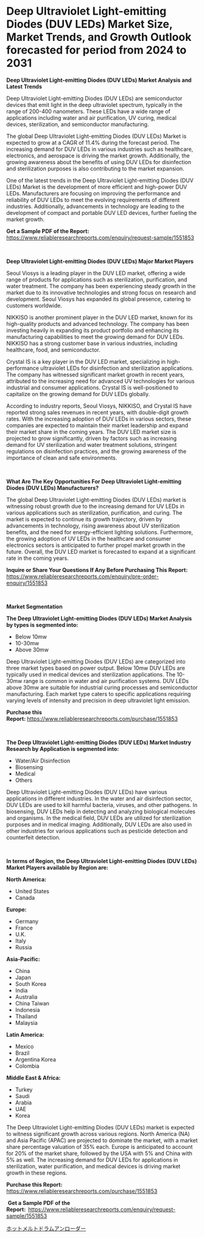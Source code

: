 <p><h1>Deep Ultraviolet Light-emitting Diodes (DUV LEDs) Market Size, Market Trends, and Growth Outlook forecasted for period from 2024 to 2031</h1></p><p><strong>Deep Ultraviolet Light-emitting Diodes (DUV LEDs) Market Analysis and Latest Trends</strong></p>
<p><p>Deep Ultraviolet Light-emitting Diodes (DUV LEDs) are semiconductor devices that emit light in the deep ultraviolet spectrum, typically in the range of 200-400 nanometers. These LEDs have a wide range of applications including water and air purification, UV curing, medical devices, sterilization, and semiconductor manufacturing.</p><p>The global Deep Ultraviolet Light-emitting Diodes (DUV LEDs) Market is expected to grow at a CAGR of 11.4% during the forecast period. The increasing demand for DUV LEDs in various industries such as healthcare, electronics, and aerospace is driving the market growth. Additionally, the growing awareness about the benefits of using DUV LEDs for disinfection and sterilization purposes is also contributing to the market expansion.</p><p>One of the latest trends in the Deep Ultraviolet Light-emitting Diodes (DUV LEDs) Market is the development of more efficient and high-power DUV LEDs. Manufacturers are focusing on improving the performance and reliability of DUV LEDs to meet the evolving requirements of different industries. Additionally, advancements in technology are leading to the development of compact and portable DUV LED devices, further fueling the market growth.</p></p>
<p><strong>Get a Sample PDF of the Report:&nbsp;</strong> <a href="https://www.reliableresearchreports.com/enquiry/request-sample/1551853">https://www.reliableresearchreports.com/enquiry/request-sample/1551853</a></p>
<p>&nbsp;</p>
<p><strong>Deep Ultraviolet Light-emitting Diodes (DUV LEDs) Major Market Players</strong></p>
<p><p>Seoul Viosys is a leading player in the DUV LED market, offering a wide range of products for applications such as sterilization, purification, and water treatment. The company has been experiencing steady growth in the market due to its innovative technologies and strong focus on research and development. Seoul Viosys has expanded its global presence, catering to customers worldwide.</p><p>NIKKISO is another prominent player in the DUV LED market, known for its high-quality products and advanced technology. The company has been investing heavily in expanding its product portfolio and enhancing its manufacturing capabilities to meet the growing demand for DUV LEDs. NIKKISO has a strong customer base in various industries, including healthcare, food, and semiconductor.</p><p>Crystal IS is a key player in the DUV LED market, specializing in high-performance ultraviolet LEDs for disinfection and sterilization applications. The company has witnessed significant market growth in recent years, attributed to the increasing need for advanced UV technologies for various industrial and consumer applications. Crystal IS is well-positioned to capitalize on the growing demand for DUV LEDs globally.</p><p>According to industry reports, Seoul Viosys, NIKKISO, and Crystal IS have reported strong sales revenues in recent years, with double-digit growth rates. With the increasing adoption of DUV LEDs in various sectors, these companies are expected to maintain their market leadership and expand their market share in the coming years. The DUV LED market size is projected to grow significantly, driven by factors such as increasing demand for UV sterilization and water treatment solutions, stringent regulations on disinfection practices, and the growing awareness of the importance of clean and safe environments.</p></p>
<p>&nbsp;</p>
<p><strong>What Are The Key Opportunities For Deep Ultraviolet Light-emitting Diodes (DUV LEDs) Manufacturers?</strong></p>
<p><p>The global Deep Ultraviolet Light-emitting Diodes (DUV LEDs) market is witnessing robust growth due to the increasing demand for UV LEDs in various applications such as sterilization, purification, and curing. The market is expected to continue its growth trajectory, driven by advancements in technology, rising awareness about UV sterilization benefits, and the need for energy-efficient lighting solutions. Furthermore, the growing adoption of UV LEDs in the healthcare and consumer electronics sectors is anticipated to further propel market growth in the future. Overall, the DUV LED market is forecasted to expand at a significant rate in the coming years.</p></p>
<p><strong>Inquire or Share Your Questions If Any Before Purchasing This Report:</strong> <a href="https://www.reliableresearchreports.com/enquiry/pre-order-enquiry/1551853">https://www.reliableresearchreports.com/enquiry/pre-order-enquiry/1551853</a></p>
<p>&nbsp;</p>
<p><strong>Market Segmentation</strong></p>
<p><strong>The Deep Ultraviolet Light-emitting Diodes (DUV LEDs) Market Analysis by types is segmented into:</strong></p>
<p><ul><li>Below 10mw</li><li>10-30mw</li><li>Above 30mw</li></ul></p>
<p><p>Deep Ultraviolet Light-emitting Diodes (DUV LEDs) are categorized into three market types based on power output. Below 10mw DUV LEDs are typically used in medical devices and sterilization applications. The 10-30mw range is common in water and air purification systems. DUV LEDs above 30mw are suitable for industrial curing processes and semiconductor manufacturing. Each market type caters to specific applications requiring varying levels of intensity and precision in deep ultraviolet light emission.</p></p>
<p><strong>Purchase this Report:&nbsp;</strong><a href="https://www.reliableresearchreports.com/purchase/1551853">https://www.reliableresearchreports.com/purchase/1551853</a></p>
<p>&nbsp;</p>
<p><strong>The Deep Ultraviolet Light-emitting Diodes (DUV LEDs) Market Industry Research by Application is segmented into:</strong></p>
<p><ul><li>Water/Air Disinfection</li><li>Biosensing</li><li>Medical</li><li>Others</li></ul></p>
<p><p>Deep Ultraviolet Light-emitting Diodes (DUV LEDs) have various applications in different industries. In the water and air disinfection sector, DUV LEDs are used to kill harmful bacteria, viruses, and other pathogens. In biosensing, DUV LEDs help in detecting and analyzing biological molecules and organisms. In the medical field, DUV LEDs are utilized for sterilization purposes and in medical imaging. Additionally, DUV LEDs are also used in other industries for various applications such as pesticide detection and counterfeit detection.</p></p>
<p>&nbsp;</p>
<p><strong>In terms of Region, the Deep Ultraviolet Light-emitting Diodes (DUV LEDs) Market Players available by Region are:</strong></p>
<p>
    <p> <strong> North America: </strong>
        <ul>
            <li>United States</li>
            <li>Canada</li>
        </ul>
        </p> 
    <p> <strong> Europe: </strong>
        <ul>
            <li>Germany</li>
            <li>France</li>
            <li>U.K.</li>
            <li>Italy</li>
            <li>Russia</li>
        </ul>
        </p> 
    <p> <strong> Asia-Pacific: </strong>
        <ul>
            <li>China</li>
            <li>Japan</li>
            <li>South Korea</li>
            <li>India</li>
            <li>Australia</li>
            <li>China Taiwan</li>
            <li>Indonesia</li>
            <li>Thailand</li>
            <li>Malaysia</li>
        </ul>
        </p> 
    <p> <strong> Latin America: </strong>
        <ul>
            <li>Mexico</li>
            <li>Brazil</li>
            <li>Argentina Korea</li>
            <li>Colombia</li>
        </ul>
        </p> 
    <p> <strong> Middle East & Africa: </strong>
        <ul>
            <li>Turkey</li>
            <li>Saudi</li>
            <li>Arabia</li>
            <li>UAE</li>
            <li>Korea</li>
        </ul>
    </p>
    </p>
<p><p>The Deep Ultraviolet Light-emitting Diodes (DUV LEDs) market is expected to witness significant growth across various regions. North America (NA) and Asia Pacific (APAC) are projected to dominate the market, with a market share percentage valuation of 35% each. Europe is anticipated to account for 20% of the market share, followed by the USA with 5% and China with 5% as well. The increasing demand for DUV LEDs for applications in sterilization, water purification, and medical devices is driving market growth in these regions.</p></p>
<p><strong>Purchase this Report: </strong><a href="https://www.reliableresearchreports.com/purchase/1551853">https://www.reliableresearchreports.com/purchase/1551853</a></p>
<p>&nbsp;<strong>Get a Sample PDF of the Report:&nbsp;&nbsp;</strong><a href="https://www.reliableresearchreports.com/enquiry/request-sample/1551853">https://www.reliableresearchreports.com/enquiry/request-sample/1551853</a></p>
<p><strong></strong></p>
<p><p><a href="https://github.com/SarahFahey88/Market-Research-Report-List-1/blob/main/771365012835.md">ホットメルトドラムアンローダー</a></p></p>